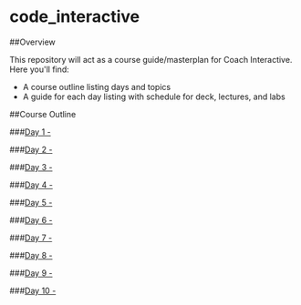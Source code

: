 # code_interactive

##Overview

This repository will act as a course guide/masterplan for Coach Interactive. 
Here you'll find:

+ A course outline listing days and topics
+ A guide for each day listing with schedule for deck, lectures, and labs

##Course Outline

###[Day 1 - ](day-01)

###[Day 2 - ](day-02)

###[Day 3 - ](day-03)

###[Day 4 - ](day-04)

###[Day 5 -  ](day-05)

###[Day 6 - ](day-06)

###[Day 7 - ](day-07)

###[Day 8 - ](day-08)

###[Day 9 - ](day-09)

###[Day 10 - ](day-10)
